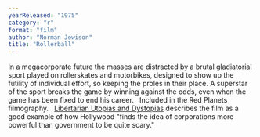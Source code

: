 ```yaml
---
yearReleased: "1975"
category: "r"
format: "film"
author: "Norman Jewison"
title: "Rollerball"
---
```

 In a megacorporate future the masses are distracted by a brutal gladiatorial  sport played on rollerskates and motorbikes, designed to show up the futility of  individual effort, so keeping the proles in their place. A superstar of the  sport breaks the game by winning against the odds, even when the game has been  fixed to end his career.
  
 Included in the Red Planets  filmography.
  
 <a href="http://www.quiz2d.com/quiz/LibertarianUtopias.php">Libertarian Utopias  and Dystopias</a> describes the film as a good example of how Hollywood "finds  the idea of corporations more powerful than government to be quite scary."
  